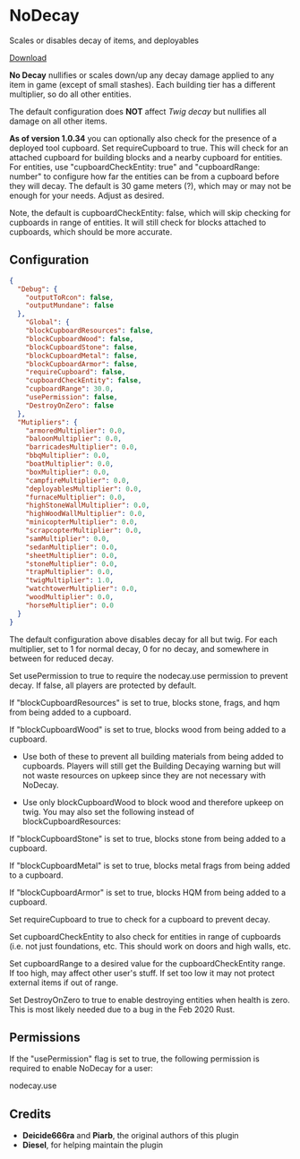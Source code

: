 # NoDecay
Scales or disables decay of items, and deployables 

[Download](https://code.remod.org/NoDecay.cs)

**No Decay** nullifies or scales down/up any decay damage applied to any item in game (except of small stashes). Each building tier has a different multiplier,  so do all other entities.

The default configuration does **NOT** affect *Twig decay* but nullifies all damage on all other items.

**As of version 1.0.34** you can optionally also check for the presence of a deployed tool cupboard.  Set requireCupboard to true.  This will check for an attached cupboard for building blocks and a nearby cupboard for entities.
For entities, use "cupboardCheckEntity: true" and "cupboardRange: number" to configure how far the entities can be from a cupboard before they will decay.  The default is 30 game meters (?), which may or may not be enough for your needs.  Adjust as desired.

Note, the default is cupboardCheckEntity: false, which will skip checking for cupboards in range of entities.  It will still check for blocks attached to cupboards, which should be more accurate.
## Configuration

```json
{
  "Debug": {
    "outputToRcon": false,
    "outputMundane": false
  },
    "Global": {
    "blockCupboardResources": false,
    "blockCupboardWood": false,
    "blockCupboardStone": false,
    "blockCupboardMetal": false,
    "blockCupboardArmor": false,
    "requireCupboard": false,
    "cupboardCheckEntity": false,
    "cupboardRange": 30.0,
    "usePermission": false,
    "DestroyOnZero": false
  },
  "Mutipliers": {
    "armoredMultiplier": 0.0,
    "baloonMultiplier": 0.0,
    "barricadesMultiplier": 0.0,
    "bbqMultiplier": 0.0,
    "boatMultiplier": 0.0,
    "boxMultiplier": 0.0,
    "campfireMultiplier": 0.0,
    "deployablesMultiplier": 0.0,
    "furnaceMultiplier": 0.0,
    "highStoneWallMultiplier": 0.0,
    "highWoodWallMultiplier": 0.0,
    "minicopterMultiplier": 0.0,
    "scrapcopterMultiplier": 0.0,
    "samMultiplier": 0.0,
    "sedanMultiplier": 0.0,
    "sheetMultiplier": 0.0,
    "stoneMultiplier": 0.0,
    "trapMultiplier": 0.0,
    "twigMultiplier": 1.0,
    "watchtowerMultiplier": 0.0,
    "woodMultiplier": 0.0,
    "horseMultiplier": 0.0
  }
}
```

The default configuration above disables decay for all but twig.  For each multiplier, set to 1 for normal decay, 0 for no decay, and somewhere in between for reduced decay.

Set usePermission to true to require the nodecay.use permission to prevent decay.  If false, all players are protected by default.

If "blockCupboardResources" is set to true, blocks stone, frags, and hqm from being added to a cupboard.

If "blockCupboardWood" is set to true, blocks wood from being added to a cupboard.

  - Use both of these to prevent all building materials from being added to cupboards.  Players will still get the Building Decaying warning but will not waste resources on upkeep since they are not necessary with NoDecay.
 
  - Use only blockCupboardWood to block wood and therefore upkeep on twig.  You may also set the following instead of blockCupboardResources:

If "blockCupboardStone" is set to true, blocks stone from being added to a cupboard.

If "blockCupboardMetal" is set to true, blocks metal frags from being added to a cupboard.

If "blockCupboardArmor" is set to true, blocks HQM from being added to a cupboard.
 
 Set requireCupboard to true to check for a cupboard to prevent decay.

 Set cupboardCheckEntity to also check for entities in range of cupboards (i.e. not just foundations, etc.  This should work on doors and high walls, etc.

 Set cupboardRange to a desired value for the cupboardCheckEntity range.  If too high, may affect other user's stuff.  If set too low it may not protect external items if out of range.
 
 Set DestroyOnZero to true to enable destroying entities when health is zero.  This is most likely needed due to a bug in the Feb 2020 Rust.

## Permissions

If the "usePermission" flag is set to true, the following permission is required to enable NoDecay for a user:

nodecay.use

## Credits

- **Deicide666ra** and **Piarb**, the original authors of this plugin
- **Diesel**, for helping maintain the plugin
